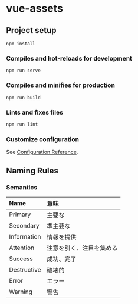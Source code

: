 # vue-assets

## Project setup
```
npm install
```

### Compiles and hot-reloads for development
```
npm run serve
```

### Compiles and minifies for production
```
npm run build
```

### Lints and fixes files
```
npm run lint
```

### Customize configuration
See [Configuration Reference](https://cli.vuejs.org/config/).

## Naming Rules

### Semantics

|Name|意味|
|:---|:---|
|Primary|主要な|
|Secondary|準主要な|
|Information|情報を提供|
|Attention|注意を引く、注目を集める|
|Success|成功、完了|
|Destructive|破壊的|
|Error|エラー|
|Warning|警告|